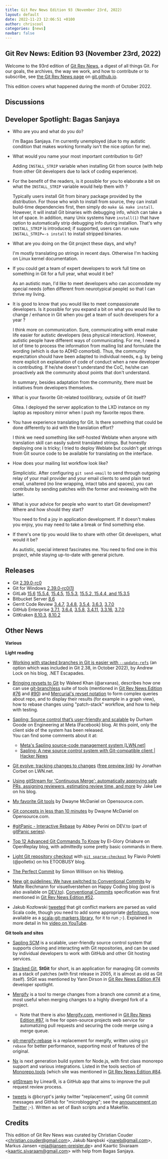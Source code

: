 ```yaml
---
title: Git Rev News Edition 93 (November 23rd, 2022)
layout: default
date: 2022-11-23 12:06:51 +0100
author: chriscool
categories: [news]
navbar: false
---
```


## Git Rev News: Edition 93 (November 23rd, 2022)

Welcome to the 93rd edition of [Git Rev News](https://git.github.io/rev_news/rev_news/),
a digest of all things Git. For our goals, the archives, the way we work, and how to contribute or to
subscribe, see [the Git Rev News page](https://git.github.io/rev_news/rev_news/) on [git.github.io](http://git.github.io).

This edition covers what happened during the month of October 2022.

## Discussions

<!---
### General
-->

<!---
### Reviews
-->

<!---
### Support
-->

## Developer Spotlight: Bagas Sanjaya

* Who are you and what do you do?

  I'm Bagas Sanjaya. I'm currently unemployed (due to my autistic condition
  that makes working formally isn't the nice option for me).

* What would you name your most important contribution to Git?

  Adding `INSTALL_STRIP` variable when installing Git from source (with
  help from other Git developers due to lack of coding experience).

* For the benefit of the readers, is it possible for you to elaborate a
  bit on what the `INSTALL_STRIP` variable would help them with ?

  Typically users install Git from binary package provided by the
  distribution. For those who wish to install from source, they can
  install build-time dependencies first, then simply do `make && make install`.
  However, it will install Git binaries with debugging info, which
  can take a lot of space. In addition, many Unix systems have `install(1)`
  that have option to automatically strip debugging info during
  installion. That's why `INSTALL_STRIP` is introduced; if supported,
  users can run `make INSTALL_STRIP=-s install` to install
  stripped binaries.

* What are you doing on the Git project these days, and why?

  I'm mostly translating po strings in recent days. Otherwise I'm hacking
  on Linux kernel documentation.

* If you could get a team of expert developers to work full time on
  something in Git for a full year, what would it be?

  As an autistic man, I'd like to meet developers who can accomodate my
  special needs (often different from neurotypical people) so that I
  can thrive my living.

* It is good to know that you would like to meet compassionate developers.
  Is it possible for you expand a bit on what you would like to change /
  enhance in Git when you get a team of such developers for a year ?

  I think more on communication. Sure, communicating with email make life
  easier for autistic developers (less physical interaction). However,
  autistic people have different ways of communicating. For me, I need
  a lot of time to process the information from mailing list and formulate
  the wording (which is due to ADHD comorbid). Thus, the community
  expectation should have been adapted to individual needs, e.g. by being
  more explicit on explanation of code of conduct when a new developer
  is contributing. If he/she doesn't understand the CoC, he/she can
  proactively ask the community about points that don't understand.

  In summary, besides adaptation from the community, there must be
  initiatives from developers themselves.

* What is your favorite Git-related tool/library, outside of Git
  itself?

  Gitea. I deployed the server application to the LXD instance on my
  laptop as repository mirror when I push my favorite repos there.

* You have experience translating for Git. Is there something that
  could be done differently to aid with the translation effort?

  I think we need something like self-hosted Weblate when anyone
  with translation skill can easily submit translated strings. But honestly
  deploying one is tricky; I tried to deploy Weblate but couldn't get strings
  from Git source code to be available for translating on the interface.

* How does your mailing list workflow look like?

  Simplicistic. After configuring `git send-email` to send through outgoing
  relay of your mail provider and your email clients to send plain text
  email, unaltered (no line wrapping, intact tabs and spaces), you can
  contribute by sending patches with the former and reviewing with the
  latter.

* What is your advice for people who want to start Git development?
  Where and how should they start?

  You need to find a joy in application development. If it doesn't makes
  you enjoy, you may need to take a break or find something else.

* If there's one tip you would like to share with other Git
  developers, what would it be?

  As autistic, special interest fascinates me. You need to find one
  in this project, while staying up-to-date with general picture.


## Releases

+ Git [2.39.0-rc0](https://public-inbox.org/git/xmqqr0xum8tn.fsf@gitster.g/)
+ Git for Windows [2.39.0-rc0(1)](https://github.com/git-for-windows/git/releases/tag/v2.39.0-rc0.windows.1)
+ GitLab [15.6](https://about.gitlab.com/releases/2022/11/22/gitlab-15-6-released/)
[15.5.4](https://about.gitlab.com/releases/2022/11/14/gitlab-15-5-4-released/),
[15.4.5](https://about.gitlab.com/releases/2022/11/14/gitlab-15-4-5-released/),
[15.5.3](https://about.gitlab.com/releases/2022/11/08/gitlab-15-5-3-released/),
[15.5.2, 15.4.4, and 15.3.5](https://about.gitlab.com/releases/2022/11/02/security-release-gitlab-15-5-2-released/)
+ Bitbucket Server [8.6](https://confluence.atlassian.com/bitbucketserver/bitbucket-server-release-notes-872139866.html)
+ Gerrit Code Review [3.4.7](https://www.gerritcodereview.com/3.4.html#347),
[3.4.8](https://www.gerritcodereview.com/3.4.html#348),
[3.5.4](https://www.gerritcodereview.com/3.5.html#354),
[3.6.3](https://www.gerritcodereview.com/3.6.html#363),
[3.7.0](https://www.gerritcodereview.com/3.7.html#370)
+ GitHub Enterprise [3.7.1](https://help.github.com/enterprise-server@3.7/admin/release-notes#3.7.1),
[3.6.4](https://help.github.com/enterprise-server@3.6/admin/release-notes#3.6.4),
[3.5.8](https://help.github.com/enterprise-server@3.5/admin/release-notes#3.5.8),
[3.4.11](https://help.github.com/enterprise-server@3.4/admin/release-notes#3.4.11),
[3.3.16](https://help.github.com/enterprise-server@3.3/admin/release-notes#3.3.16),
[3.7.0](https://help.github.com/enterprise-server@3.7/admin/release-notes#3.7.0)
+ GitKraken [8.10.3](https://help.gitkraken.com/gitkraken-client/current/#version-8-10-3),
[8.10.2](https://help.gitkraken.com/gitkraken-client/current/#version-8-10-2)

## Other News

__Various__


__Light reading__

+ [Working with stacked branches in Git is easier with `--update-refs`](https://andrewlock.net/working-with-stacked-branches-in-git-is-easier-with-update-refs/)
  (an option which was included in Git 2.38, in October 2022),
  by Andrew Lock on his blog, .NET Escapades.
+ [Bringing revsets to Git](https://blog.waleedkhan.name/bringing-revsets-to-git/)
  by Waleed Khan (@arxanas), describes how one can use
  [git-branchless](https://github.com/arxanas/git-branchless) suite of tools
  (mentioned in [Git Rev News Edition #76](https://git.github.io/rev_news/2021/06/27/edition-76/)
  and [#90](https://git.github.io/rev_news/2021/10/30/edition-80/))
  and [Mercurial's revset notation](https://www.mercurial-scm.org/repo/hg/help/revsets)
  to form complex queries about repo, and to display their results (for example in a graph view),
  how to rebase changes using "patch-stack" workflow, and how to help with testing.
+ [Sapling: Source control that’s user-friendly and scalable](https://engineering.fb.com/2022/11/15/open-source/sapling-source-control-scalable/)
  by Durham Goode on Engineering at Meta (Facebook) blog.
  At this point, only the client side of the system has been released.<br>
  You can find some comments about it at:
    + [Meta's Sapling source-code management system [LWN.net]](https://lwn.net/Articles/915104/)
    + [Sapling: A new source control system with Git-compatible client | Hacker News](https://news.ycombinator.com/item?id=33612410&utm_term=comment)
+ [Git evolve: tracking changes to changes](https://lwn.net/Articles/914041/)
  ([free preview link](https://lwn.net/SubscriberLink/914041/fcffc20089b907b0/))
  by Jonathan Corbet on LWN.net.
+ [Using gitStream for 'Continuous Merge': automatically approving safe PRs,
   assigning reviewers, estimating review time, and more](https://blog.jakelee.co.uk/using-gitstream-to-improve-pr-workflow/)
  by Jake Lee on his blog.

+ [My favorite Git tools](https://opensource.com/article/22/11/git-tools)
  by Dwayne McDaniel on Opensource\.com.
+ [Git concepts in less than 10 minutes](https://opensource.com/article/22/11/git-concepts)
  by Dwayne McDaniel on Opensource\.com.
+ [#gitPanic - Interactive Rebase](https://dev.to/abbeyperini/gitpanic-interactive-rebase-48fe)
  by Abbey Perini on DEV\.to (part of [gitPanic series](https://dev.to/abbeyperini/series/20421)).
+ [Top 12 Advanced Git Commands To Know](https://blog.openreplay.com/top-dozen-advanced-git-commands-to-know/)
  by El-Glory Oriabure on OpenReplay blog, with admittedly some pretty basic commands
  in there.
+ [Light Git repository checkout](https://github.polettix.it/ETOOBUSY/2022/10/26/light-git-pwc/)
  with [`git sparse-checkout`](https://www.git-scm.com/docs/git-sparse-checkout)
  by Flavio Poletti (@polletix) on his ETOOBUSY blog.
+ [The Perfect Commit](https://simonwillison.net/2022/Oct/29/the-perfect-commit/)
  by Simon Willison on his Weblog.
+ [New git guidelines: We have switched to Conventional Commits](https://happy-coding.visuellverstehen.de/posts/new-git-guidelines-we-have-switched-to-conventional-commits-1p0c)
  by Malte Riechmann for visuellverstehen on Happy Coding blog
  (post is also available on [DEV.to](https://dev.to/visuellverstehen/new-git-guidelines-we-have-switched-to-conventional-commits-1p0c)).
  [Conventional Commits](https://www.conventionalcommits.org/) specification
  was first mentioned in [Git Rev News Edition #52](https://git.github.io/rev_news/2019/06/28/edition-52/).

+ Jakub Kozłowski [tweeted](https://twitter.com/kubukoz/status/1590135952886075393)
  that git conflict markers are parsed as valid Scala code, though you need to add some
  appropriate [definitions](https://gist.github.com/kubukoz/894b049b5c1747f17c1e052754640b32),
  now available as a [scala-git-markers library](https://github.com/polyvariant/scala-git-markers),
  for it to run ;-).  Explained in more detail in his [video on YouTube](https://www.youtube.com/watch?v=rSk_mea4U1E).

<!---
__Easy watching__
-->

__Git tools and sites__

+ [Sapling SCM](https://sapling-scm.com/) is a scalable, user-friendly
  source control system that supports cloning and interacting with Git repositories,
  and can be used by individual developers to work with GitHub
  and other Git hosting services.
+ [Stacked Git](https://stacked-git.github.io/), **StGit** for short,
  is an application for managing Git commits as a stack of patches
  (with first release in 2005, it is almost as old as Git itself).
  StGit was mentioned by Yann Dirson in [Git Rev News Edition #74](https://git.github.io/rev_news/2021/04/30/edition-74/)
  developer spotlight.
+ [Mergify](https://github.com/brooksdavis/mergify) is a tool
  to merge changes from a branch one commit at a time,
  most useful when merging changes to a highly diverged fork of a project.
    + Note that there is also [Mergify.com](https://mergify.com/), mentioned in
      [Git Rev News Edition #87](https://git.github.io/rev_news/2022/05/26/edition-87/),
      is free for open-source projects web service for automatizing pull requests
      and securing the code merge using a merge queue.
+ [git-mergify-rebase](https://github.com/CTSRD-CHERI/git-mergify-rebase)
  is a replacement for mergify, written using `git rebase` for better performance,
  supporting most of features of the original.
+ [Nx](https://nx.dev/) is next generation build system for Node\.js,
  with first class monorepo support and various integrations.
  Listed in the tools section of [Monorepo.tools](https://monorepo.tools/)
  (which site was mentioned in [Git Rev News Edition #84](https://git.github.io/rev_news/2022/02/28/edition-84/).
+ [gitStream](https://gitstream.cm/) by LinearB, is a GitHub app
  that aims to improve the pull request review process.
  
+ [tweets](https://github.com/diracdeltas/tweets)
  is @bcrypt's janky twitter "replacement",
  using Git commit messages and GitHub for "microblogging";
  see the [announcement on Twitter](https://twitter.com/bcrypt/status/1588416861552582657) ;-).
  Written as set of Bash scripts and a Makefile.


## Credits

This edition of Git Rev News was curated by
Christian Couder &lt;<christian.couder@gmail.com>&gt;,
Jakub Narębski &lt;<jnareb@gmail.com>&gt;,
Markus Jansen &lt;<mja@jansen-preisler.de>&gt; and
Kaartic Sivaraam &lt;<kaartic.sivaraam@gmail.com>&gt;
with help from Bagas Sanjaya.
